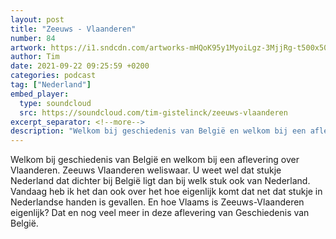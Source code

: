 ```yaml
---
layout: post
title: "Zeeuws - Vlaanderen"
number: 84
artwork: https://i1.sndcdn.com/artworks-mHQoK95y1MyoiLgz-3MjjRg-t500x500.jpg
author: Tim
date: 2021-09-22 09:25:59 +0200
categories: podcast
tag: ["Nederland"]
embed_player:
  type: soundcloud
  src: https://soundcloud.com/tim-gistelinck/zeeuws-vlaanderen
excerpt_separator: <!--more-->
description: "Welkom bij geschiedenis van België en welkom bij een aflevering over Vlaanderen."
---
```

Welkom bij geschiedenis van België en welkom bij een aflevering over Vlaanderen. Zeeuws Vlaanderen weliswaar. U weet wel dat stukje Nederland dat dichter bij België ligt dan bij welk stuk ook van Nederland. Vandaag heb ik het dan ook over het hoe eigenlijk komt dat net dat stukje in Nederlandse handen is gevallen. En hoe Vlaams is Zeeuws-Vlaanderen eigenlijk? Dat en nog veel meer in deze aflevering van Geschiedenis van België.